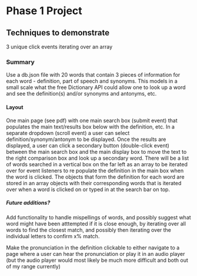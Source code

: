 # Phase 1 Project

## Techniques to demonstrate
3 unique click events
iterating over an array

### Summary
Use a db.json file with 20 words that contain 3 pieces of information for each word - definition, part of speech and synonyms.  This models in a small scale what the free Dictionary API could allow one to look up a word and see the definition(s) and/or synonyms and antonyms, etc.

#### Layout

One main page (see pdf) with one main search box (submit event) that populates the main text/results box below with the definition, etc.  In a separate dropdown (scroll event) a user can select definition/synonym/antonym to be displayed.  Once the results are displayed, a user can click a secondary button (double-click event) between the main search box and the main display box to move the text to the right comparison box and look up a secondary word.  There will be a list of words searched in a vertical box on the far left as an array to be iterated over for event listeners to re populate the definition in the main box when the word is clicked.  The objects that form the definition for each word are stored in an array objects with their corresponding words that is iterated over when a word is clicked on or typed in at the search bar on top.

##### Future additions?

Add functionality to handle mispellings of words, and possibly suggest what word might have been atttempted if it is close enough, by iterating over all words to find the closest match, and possibly then iterating over the individual letters to confirm x% match.  

Make the pronunciation in the definition clickable to either navigate to a page where a user can hear the pronunciation or play it in an audio player (but the audio player would most likely be much more difficult and both out of my range currently)
